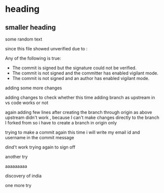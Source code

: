 # heading

## smaller heading

some random text

since this file showed unverified due to :

Any of the following is true:
- The commit is signed but the signature could not be verified.
- The commit is not signed and the committer has enabled vigilant mode.
- The commit is not signed and an author has enabled vigilant mode.

adding some more changes

adding changes to check whether this time adding branch as upstream in vs code works or not

again adding few lines after creating the branch through origin as above upstream didn't work , because I can't make changes directly to the branch I forked from
so i have to create a branch in origin only

trying to make a commit again this time i will write my email id and username in the commit message

dind't work trying again to sign off

another try

aaaaaaaaa

discovery of india

one more try